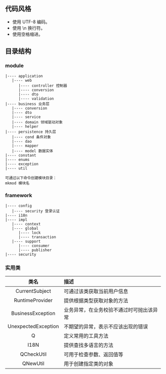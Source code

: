 ## 代码风格

- 使用 UTF-8 编码。
- 使用 \n 换行符。
- 使用空格缩进。

## 目录结构

### module

```
|---- application
   |---- web
      |---- controller 控制器
      |---- conversion
      |---- dto
      |---- validation
|---- business 业务层
   |---- conversion
   |---- dto
   |---- service
   |---- domain 领域驱动对象
   |---- helper
|---- persistence 持久层
   |---- cond 条件对象
   |---- dao
   |---- mapper
   |---- model 数据实体
|---- constant
|---- enums
|---- exception
|---- util

可通过以下命令创建模块目录：
mkmod 模块名
```

### framework

```
|---- config
   |---- security 登录认证
|---- i18n
|---- impl
   |---- context
   |---- global
      |---- lock
      |---- transaction
   |---- support
      |---- consumer
      |---- publisher
|---- security
```

### 实用类

| 类名 | 描述 |
| :----: | :---- |
| CurrentSubject | 可通过该类获取当前用户信息 |
| RuntimeProvider | 提供根据类型获取对象的方法 |
| BusinessException | 业务异常，在业务校验不通过时可抛出该异常 |
| UnexpectedException | 不期望的异常，表示不应该出现的错误 |
| Q | 定义常用的工具方法 |
| I18N | 提供查找多语言的方法 |
| QCheckUtil | 可用于检查参数、返回值等 |
| QNewUtil | 用于创建指定类的对象 |
